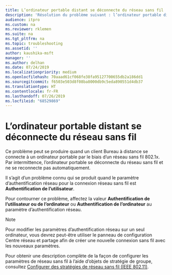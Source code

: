 ```yaml
---
title: L’ordinateur portable distant se déconnecte du réseau sans fil
description: 'Résolution du problème suivant : l’ordinateur portable distant se déconnecte du réseau sans fil.'
audience: itpro
ms.custom: na
ms.reviewer: rklemen
ms.suite: na
ms.tgt_pltfrm: na
ms.topic: troubleshooting
ms.assetid: ''
author: kaushika-msft
manager: ''
ms.author: delhan
ms.date: 07/24/2019
ms.localizationpriority: medium
ms.openlocfilehash: 70aaad61cf068fe38fa95127700655db2a186dd1
ms.sourcegitcommit: f6503e503d8f08ba8000db9c5eda890551d4db37
ms.translationtype: HT
ms.contentlocale: fr-FR
ms.lasthandoff: 07/26/2019
ms.locfileid: "68529869"
---
```

# <a name="remote-laptop-disconnects-from-wireless-network"></a>L’ordinateur portable distant se déconnecte du réseau sans fil

Ce problème peut se produire quand un client Bureau à distance se connecte à un ordinateur portable par le biais d’un réseau sans fil 802.1x. Par intermittence, l’ordinateur portable se déconnecte du réseau sans fil et ne se reconnecte pas automatiquement.

Il s’agit d’un problème connu qui se produit quand le paramètre d’authentification réseau pour la connexion réseau sans fil est **Authentification de l’utilisateur**.

Pour contourner ce problème, affectez la valeur **Authentification de l’utilisateur ou de l’ordinateur** ou **Authentification de l’ordinateur** au paramètre d’authentification réseau.

 > [!NOTE]  
> Pour modifier les paramètres d’authentification réseau sur un seul ordinateur, vous devrez peut-être utiliser le panneau de configuration Centre réseau et partage afin de créer une nouvelle connexion sans fil avec les nouveaux paramètres.

Pour obtenir une description complète de la façon de configurer les paramètres de réseau sans fil à l’aide d’objets de stratégie de groupe, consultez [Configurer des stratégies de réseau sans fil (IEEE 802.11)](../../../networking/core-network-guide/cncg/wireless/e-wireless-access-deployment.md#bkmk_policies).
